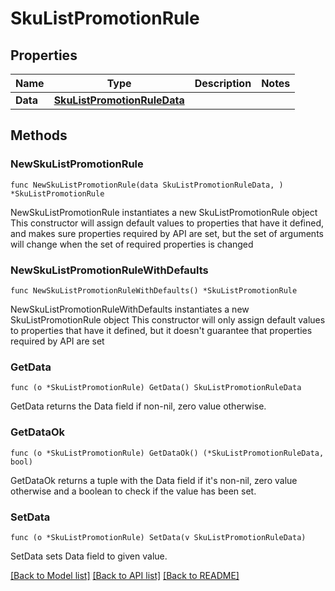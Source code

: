 # SkuListPromotionRule

## Properties

Name | Type | Description | Notes
------------ | ------------- | ------------- | -------------
**Data** | [**SkuListPromotionRuleData**](SkuListPromotionRuleData.md) |  | 

## Methods

### NewSkuListPromotionRule

`func NewSkuListPromotionRule(data SkuListPromotionRuleData, ) *SkuListPromotionRule`

NewSkuListPromotionRule instantiates a new SkuListPromotionRule object
This constructor will assign default values to properties that have it defined,
and makes sure properties required by API are set, but the set of arguments
will change when the set of required properties is changed

### NewSkuListPromotionRuleWithDefaults

`func NewSkuListPromotionRuleWithDefaults() *SkuListPromotionRule`

NewSkuListPromotionRuleWithDefaults instantiates a new SkuListPromotionRule object
This constructor will only assign default values to properties that have it defined,
but it doesn't guarantee that properties required by API are set

### GetData

`func (o *SkuListPromotionRule) GetData() SkuListPromotionRuleData`

GetData returns the Data field if non-nil, zero value otherwise.

### GetDataOk

`func (o *SkuListPromotionRule) GetDataOk() (*SkuListPromotionRuleData, bool)`

GetDataOk returns a tuple with the Data field if it's non-nil, zero value otherwise
and a boolean to check if the value has been set.

### SetData

`func (o *SkuListPromotionRule) SetData(v SkuListPromotionRuleData)`

SetData sets Data field to given value.



[[Back to Model list]](../README.md#documentation-for-models) [[Back to API list]](../README.md#documentation-for-api-endpoints) [[Back to README]](../README.md)


